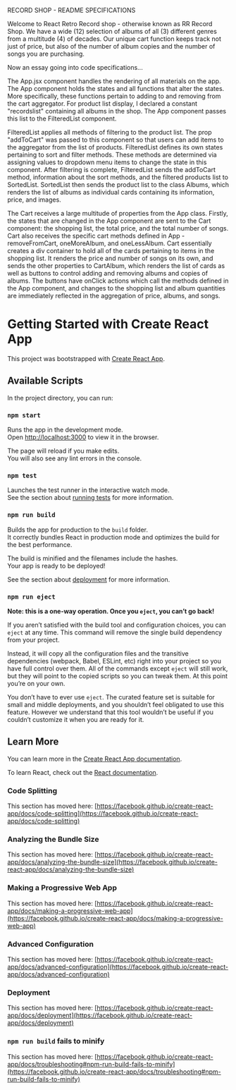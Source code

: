 RECORD SHOP - README SPECIFICATIONS

Welcome to React Retro Record shop - otherwise known as RR Record Shop. We have a wide (12) selection of
albums of all (3) different genres from a multitude (4) of decades. Our unique cart function keeps track not 
just of price, but also of the number of album copies and the number of songs you are purchasing. 

Now an essay going into code specifications...

The App.jsx component handles the rendering of all materials on the app. The App component holds the states and all functions 
that alter the states. More specifically, these functions pertain to adding to and removing from the cart aggregator.
For product list display, I declared a constant "recordslist" containing all albums in the shop. The App component passes this 
list to the FilteredList component.

FilteredList applies all methods of filtering to the product list. The prop "addToCart" was passed to this component so that 
users can add items to the aggregator from the list of products. FilteredList defines its own states pertaining to sort and 
filter methods. These methods are determined via assigning values to dropdown menu items to change the state in this component. 
After filtering is complete, FilteredList sends the addToCart method, information about the sort methods, and the filtered 
products list to SortedList. SortedList then sends the product list to the class Albums, which renders the list of albums as individual cards containing its information, price, and images.

The Cart receives a large multitude of properties from the App class. Firstly, the states that are changed in the App component 
are sent to the Cart component: the shopping list, the total price, and the total number of songs. Cart also receives the 
specific cart methods defined in App - removeFromCart, oneMoreAlbum, and oneLessAlbum. Cart essentially creates a div container 
to hold all of the cards pertaining to items in the shopping list. It renders the price and number of songs on its own, and 
sends the other properties to CartAlbum, which renders the list of cards as well as buttons to control adding and removing 
albums and copies of albums. The buttons have onClick actions which call the methods defined in the App component, and changes 
to the shopping list and album quantities are immediately reflected in the aggregation of price, albums, and songs.

# Getting Started with Create React App

This project was bootstrapped with [Create React App](https://github.com/facebook/create-react-app).

## Available Scripts

In the project directory, you can run:

### `npm start`

Runs the app in the development mode.\
Open [http://localhost:3000](http://localhost:3000) to view it in the browser.

The page will reload if you make edits.\
You will also see any lint errors in the console.

### `npm test`

Launches the test runner in the interactive watch mode.\
See the section about [running tests](https://facebook.github.io/create-react-app/docs/running-tests) for more information.

### `npm run build`

Builds the app for production to the `build` folder.\
It correctly bundles React in production mode and optimizes the build for the best performance.

The build is minified and the filenames include the hashes.\
Your app is ready to be deployed!

See the section about [deployment](https://facebook.github.io/create-react-app/docs/deployment) for more information.

### `npm run eject`

**Note: this is a one-way operation. Once you `eject`, you can’t go back!**

If you aren’t satisfied with the build tool and configuration choices, you can `eject` at any time. This command will remove the single build dependency from your project.

Instead, it will copy all the configuration files and the transitive dependencies (webpack, Babel, ESLint, etc) right into your project so you have full control over them. All of the commands except `eject` will still work, but they will point to the copied scripts so you can tweak them. At this point you’re on your own.

You don’t have to ever use `eject`. The curated feature set is suitable for small and middle deployments, and you shouldn’t feel obligated to use this feature. However we understand that this tool wouldn’t be useful if you couldn’t customize it when you are ready for it.

## Learn More

You can learn more in the [Create React App documentation](https://facebook.github.io/create-react-app/docs/getting-started).

To learn React, check out the [React documentation](https://reactjs.org/).

### Code Splitting

This section has moved here: [https://facebook.github.io/create-react-app/docs/code-splitting](https://facebook.github.io/create-react-app/docs/code-splitting)

### Analyzing the Bundle Size

This section has moved here: [https://facebook.github.io/create-react-app/docs/analyzing-the-bundle-size](https://facebook.github.io/create-react-app/docs/analyzing-the-bundle-size)

### Making a Progressive Web App

This section has moved here: [https://facebook.github.io/create-react-app/docs/making-a-progressive-web-app](https://facebook.github.io/create-react-app/docs/making-a-progressive-web-app)

### Advanced Configuration

This section has moved here: [https://facebook.github.io/create-react-app/docs/advanced-configuration](https://facebook.github.io/create-react-app/docs/advanced-configuration)

### Deployment

This section has moved here: [https://facebook.github.io/create-react-app/docs/deployment](https://facebook.github.io/create-react-app/docs/deployment)

### `npm run build` fails to minify

This section has moved here: [https://facebook.github.io/create-react-app/docs/troubleshooting#npm-run-build-fails-to-minify](https://facebook.github.io/create-react-app/docs/troubleshooting#npm-run-build-fails-to-minify)
